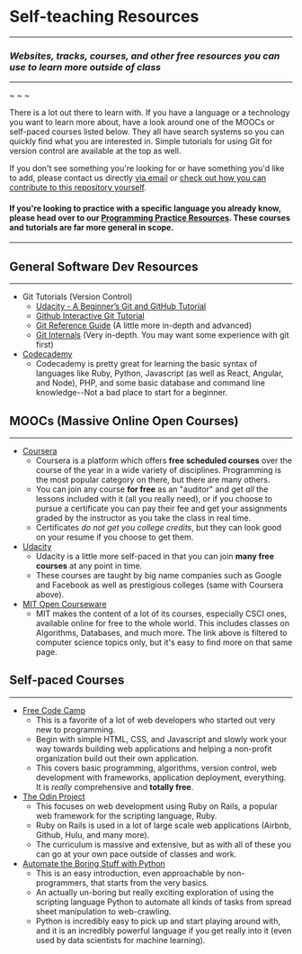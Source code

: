 # Self-teaching Resources
--------
### _Websites, tracks, courses, and other free resources you can use to learn more outside of class_
--------
~ ~ ~

There is a lot out there to learn with. If you have a language or a technology you want to learn more about, have a look around one of the MOOCs or self-paced courses listed below. They all have search systems so you can quickly find what you are interested in. Simple tutorials for using Git for version control are available at the top as well.

If you don't see something you're looking for or have something you'd like to add, please contact us directly [via email](acm.of.mcneese@gmail.com) or [check out how you can contribute to this repository yourself]().

#### If you're looking to practice with a specific language you already know, please head over to our [Programming Practice Resources](https://github.com/McNeeseACM/student-resources/tree/master/programming-practice). These courses and tutorials are far more general in scope.

--------

## General Software Dev Resources
--------
* Git Tutorials (Version Control)
  * [Udacity - A Beginner’s Git and GitHub Tutorial](http://blog.udacity.com/2015/06/a-beginners-git-github-tutorial.html)
  * [Github Interactive Git Tutorial](https://try.github.io/levels/1/challenges/1)
  * [Git Reference Guide](http://gitref.org/) (A little more in-depth and advanced)
  * [Git Internals](https://git-scm.com/book/en/v1/Git-Internals) (Very in-depth. You may want some experience with git first)
* [Codecademy](https://www.codecademy.com/)
  * Codecademy is pretty great for learning the basic syntax of languages like Ruby, Python, Javascript (as well as React, Angular, and Node), PHP, and some basic database and command line knowledge--Not a bad place to start for a beginner.

## MOOCs (Massive Online Open Courses)
--------
* [Coursera](https://www.coursera.org/)
  * Coursera is a platform which offers **free scheduled courses** over the course of the year in a wide variety of disciplines. Programming is the most popular category on there, but there are many others.
  * You can join any course **for free** as an "auditor" and get _all_ the lessons included with it (all you really need), or if you choose to pursue a certificate you can pay their fee and get your assignments graded by the instructor as you take the class in real time.
  * Certificates _do not get you college credits_, but they can look good on your resume if you choose to get them.
* [Udacity](https://www.udacity.com/)
  * Udacity is a little more self-paced in that you can join **many free courses** at any point in time.
  * These courses are taught by big name companies such as Google and Facebook as well as prestigious colleges (same with Coursera above).
* [MIT Open Courseware](http://ocw.mit.edu/courses/find-by-topic/#cat=engineering&subcat=computerscience)
  * MIT makes the content of a lot of its courses, especially CSCI ones, available online for free to the whole world. This includes classes on Algorithms, Databases, and much more. The link above is filtered to computer science topics only, but it's easy to find more on that same page.

## Self-paced Courses
--------
* [Free Code Camp](https://www.freecodecamp.com/)
  * This is a favorite of a lot of web developers who started out very new to programming.
  * Begin with simple HTML, CSS, and Javascript and slowly work your way towards building web applications and helping a non-profit organization build out their own application.
  * This covers basic programming, algorithms, version control, web development with frameworks, application deployment, everything. It is _really_ comprehensive and **totally free**.
* [The Odin Project](http://www.theodinproject.com/)
  * This focuses on web development using Ruby on Rails, a popular web framework for the scripting language, Ruby.
  * Ruby on Rails is used in a lot of large scale web applications (Airbnb, Github, Hulu, and many more).
  * The curriculum is massive and extensive, but as with all of these you can go at your own pace outside of classes and work.
* [Automate the Boring Stuff with Python](https://automatetheboringstuff.com/)
  * This is an easy introduction, even approachable by non-programmers, that starts from the very basics.
  * An actually un-boring but really exciting exploration of using the scripting language Python to automate all kinds of tasks from spread sheet manipulation to web-crawling.
  * Python is incredibly easy to pick up and start playing around with, and it is an incredibly powerful language if you get really into it (even used by data scientists for machine learning).
